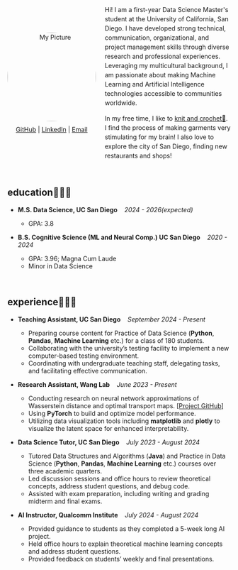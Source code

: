 <div style="display: flex; align-items: center; gap: 20px;">
    <!-- Profile Image and Links Section -->
    <div style="flex: 0 0 auto; text-align: center; max-width: 200px;">
        <img src="assets/mypic.png" width="200" style="border-radius: 50%; margin-bottom: 10px;" alt="My Picture">
        <p style="margin: 0;">
            <a href="https://github.com/mf02511">GitHub</a> |
            <a href="https://www.linkedin.com/in/mizuho-fukuda-4770a3231/">LinkedIn</a> |
            <a href="mailto:mfukuda@ucsd.edu">Email</a>
        </p>
    </div>
    <div style="flex: 1; line-height: 1.5;">
        <p>
            Hi! I am a first-year Data Science Master's student at the University of California, San Diego. 
            I have developed strong technical, communication, organizational, and project management skills through diverse research and professional experiences. Leveraging my multicultural background, I am passionate about making Machine Learning and Artificial Intelligence technologies accessible to communities worldwide.
        </p>
        <p>
            In my free time, I like to <a href="https://www.instagram.com/miz__knits/">knit and crochet🧶</a>. I find the process of making garments very stimulating for my brain! I also love to explore the city of San Diego, finding new restaurants and shops!
        </p>
    </div>
</div>
<br>

## education👩🏻‍🎓
- **M.S. Data Science, UC San Diego**&nbsp;&nbsp;&nbsp;&nbsp;*2024 - 2026(expected)*
	- GPA: 3.8

- **B.S. Cognitive Science (ML and Neural Comp.) UC San Diego**&nbsp;&nbsp;&nbsp;&nbsp;*2020 - 2024*
	- GPA: 3.96; Magna Cum Laude
	- Minor in Data Science
<br>

## experience👩🏻‍💻
- **Teaching Assistant, UC San Diego**&nbsp;&nbsp;&nbsp;&nbsp;*September 2024 - Present*
	- Preparing course content for Practice of Data Science (**Python**, **Pandas**, **Machine Learning** etc.) for a class of 180 students.
	- Collaborating with the university’s testing facility to implement a new computer-based testing environment.
	- Coordinating with undergraduate teaching staff, delegating tasks, and facilitating effective communication.

- **Research Assistant, Wang Lab**&nbsp;&nbsp;&nbsp;&nbsp;*June 2023 - Present*
	- Conducting research on neural network approximations of Wasserstein distance and optimal transport maps. [[Project GitHub]](https://github.com/chens5/siamese-metric-learning)
	- Using **PyTorch** to build and optimize model performance.
	- Utilizing data visualization tools including **matplotlib** and **plotly** to visualize the latent space for enhanced interpretability.

- **Data Science Tutor, UC San Diego**&nbsp;&nbsp;&nbsp;&nbsp;*July 2023 - August 2024*
	- Tutored Data Structures and Algorithms (**Java**) and Practice in Data Science (**Python**, **Pandas**, **Machine Learning** etc.) courses over three academic quarters.
	- Led discussion sessions and office hours to review theoretical concepts, address student questions, and debug code.
	- Assisted with exam preparation, including writing and grading midterm and final exams.

- **AI Instructor, Qualcomm Institute**&nbsp;&nbsp;&nbsp;&nbsp;*July 2024 - August 2024*
	- Provided guidance to students as they completed a 5-week long AI project.
	- Held office hours to explain theoretical machine learning concepts and address student questions.
	- Provided feedback on students’ weekly and final presentations.



